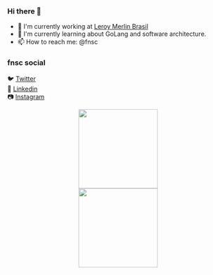 ### Hi there 👋
- 🔭 I'm currently working at [Leroy Merlin Brasil](http://leroymerlin.com.br)
- 🌱 I'm currently learning about GoLang and software architecture.
- 📫 How to reach me: @fnsc

### fnsc social
🐦 [Twitter](https://twitter.com/fnscme) <br>
💼 [Linkedin](https://www.linkedin.com/in/fnsc) <br>
📷 [Instagram](http://instagram.com/fnsc) <br>

<div align="center">
    <a href="https://github.com/fnsc"> 
        <img height="180em" src="https://github-readme-stats.vercel.app/api?username=fnsc&show_icons=true&theme=dark&include_all_commits=true&count_private=true" />
    </a>
</div>
<div align="center">
    <a href="https://github.com/fnsc"> 
        <img height="180em" src="https://github-readme-stats.vercel.app/api/top-langs/?username=fnsc&layout=compact&theme=dark" />
    </a>
</div>

[comment]: <> (<div align="center">)

[comment]: <> (    <a href="https://github.com/fnsc"> )

[comment]: <> (        <img height="180em" src="https://github-readme-stats.vercel.app/api/wakatime?username=fnsc&theme=dark" />)

[comment]: <> (    </a>)

[comment]: <> (</div>)
